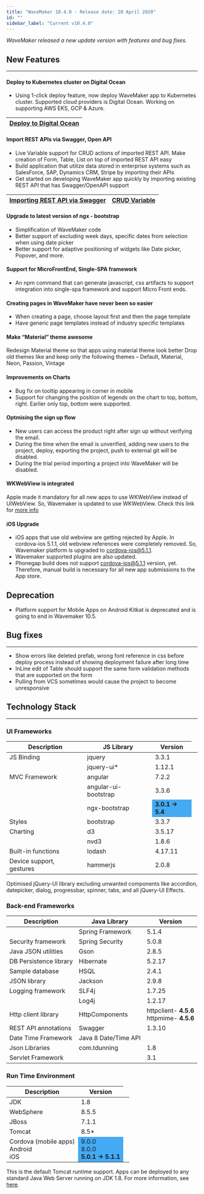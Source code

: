 ```yaml
---
title: "WaveMaker 10.4.0 - Release date: 20 April 2020"
id: ""
sidebar_label: "Current v10.4.0"
---
```

*WaveMaker released a new update version with features and bug fixes.*

## New Features

---

#### Deploy to Kubernetes cluster on Digital Ocean

- Using 1-click deploy feature, now deploy WaveMaker app to Kubernetes cluster. Supported cloud providers is Digital Ocean. Working on supporting AWS EKS, GCP & Azure.

|[Deploy to Digital Ocean](/learn/app-development/deployment/deployment-to-digital-ocean)|
|---|

#### Import REST APIs via Swagger, Open API

- Live Variable support for CRUD actions of imported REST API. Make creation of Form, Table, List on top of imported REST API easy
- Build application that utilize data stored in enterprise systems such as SalesForce, SAP, Dynamics CRM, Stripe by importing their APIs
- Get started on developing WaveMaker app quickly by importing existing REST API that has Swagger/OpenAPI support

|[Importing REST API via Swagger](/learn/app-development/services/api-designer/import-rest-apis-swagger)|[CRUD Variable](/learn/app-development/variables/crud-variable)|
|---|---|

#### Upgrade to latest version of ngx - bootstrap

- Simplification of WaveMaker code
- Better support of excluding week days, specific dates from selection when using date picker
- Better support for adaptive positioning of widgets like Date picker, Popover, and more.

#### Support for MicroFrontEnd, Single-SPA framework

- An npm command that can generate javascript, css artifacts to support integration into single-spa framework and support Micro Front ends.

#### Creating pages in WaveMaker have never been so easier

- When creating a page, choose layout first and then the page template
- Have generic page templates instead of industry specific templates

#### Make “Material” theme awesome

Redesign Material theme so that apps using material theme look better
Drop old themes like and keep only the following themes – Default, Material, Neon, Passion, Vintage

#### Improvements on Charts

- Bug fix on tooltip appearing in corner in mobile
- Support for changing the position of legends on the chart to top, bottom, right. Earlier only top, bottom were supported.


#### Optmising the sign up flow

- New users can access the product right after sign up without verifying the email.
- During the time when the email is unverified, adding new users to the project, deploy, exporting the project, push to external git will be disabled.
- During the trial period importing a project into WaveMaker will be disabled.

#### WKWebView is integrated

Apple made it mandatory for all new apps to use WKWebView instead of UIWebView. So, Wavemaker is updated to use WKWebView. Check this link for [more info](../blog/2020/04/20/wavemaker-wkwebview-upgrade)


#### iOS Upgrade

- iOS apps that use old webview are getting rejected by Apple. In cordova-ios 5.1.1, old webview references were completely removed. So, Wavemaker platform is upgraded to cordova-ios@5.1.1. 
- Wavemaker supported plugins are also updated. 
- Phonegap build does not support cordova-ios@5.1.1 version, yet. Therefore, manual build is necessary for all new app submissions to the App store.

## Deprecation

- Platform support for Mobile Apps on Android Kitkat is deprecated and is going to end in Wavemaker 10.5.

## Bug fixes

---

- Show errors like deleted prefab, wrong font reference in css before deploy process instead of showing deployment failure after long time
- InLine edit of Table should support the same form validation methods that are supported on the form
- Pulling from VCS sometimes would cause the project to become unresponsive


## Technology Stack

---

### UI Frameworks

| Description | JS Library | Version |
| --- | --- | --- |
| JS Binding | jquery | 3.3.1 |
|  | jquery-ui* | 1.12.1 |
| MVC Framework | angular | 7.2.2 |
|  | angular-ui-bootstrap | 3.3.6 |
|  | ngx-bootstrap <td bgcolor="#44aaf4"> **3.0.1 -> 5.4**|
| Styles | bootstrap | 3.3.7 |
| Charting | d3 | 3.5.17 |
|  | nvd3 | 1.8.6 |
| Built-in functions | lodash | 4.17.11 |
| Device support, gestures | hammerjs | 2.0.8 |

Optimised jQuery-UI library excluding unwanted components like accordion, datepicker, dialog, progressbar, spinner, tabs, and all jQuery-UI Effects.

### Back-end Frameworks

| Description | Java Library | Version |
| --- | --- | --- |
|  | Spring Framework |5.1.4 |
| Security framework | Spring Security | 5.0.8 |
| Java JSON utilities | Gson |2.8.5 |
| DB Persistence library | Hibernate |5.2.17 |
| Sample database | HSQL |2.4.1 |
| JSON library | Jackson |2.9.8 |
| Logging framework | SLF4j |1.7.25 |
|  | Log4j | 1.2.17 |
| Http client library | HttpComponents |httpclient- **4.5.6** <br> httpmime- **4.5.6** |
| REST API annotations | Swagger | 1.3.10 |
| Date Time Framework | Java 8 Date/Time API |  |
| Json Libraries | com.tdunning |  1.8 |
| Servlet Framework |  | 3.1 |

### Run Time Environment

| Description | Version |
| --- | --- |
| JDK | 1.8 |
| WebSphere | 8.5.5 |
| JBoss | 7.1.1 |
| Tomcat | 8.5* |
| Cordova (mobile apps) <br> Android <br> iOS <td bgcolor="#44aaf4"> 9.0.0 <br> 8.0.0   <br> **5.0.1 -> 5.1.1** |


This is the default Tomcat runtime support. Apps can be deployed to any standard Java Web Server running on JDK 1.8. For more information, see [here](/learn/app-development/deployment/deployment-web-server).
